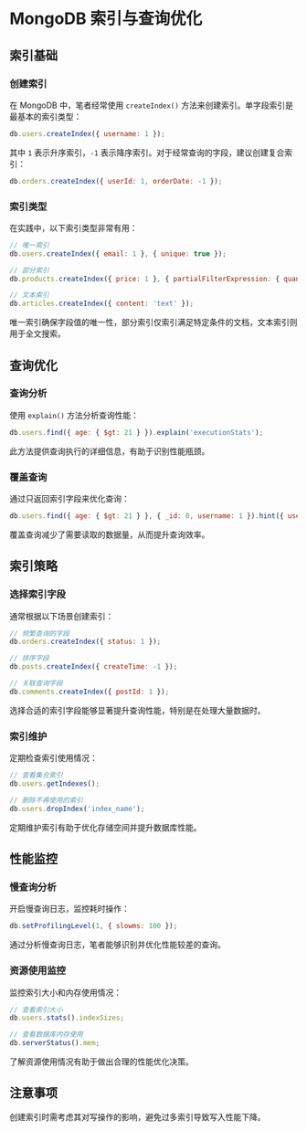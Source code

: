 # MongoDB 索引与查询优化

## 索引基础

### 创建索引

在 MongoDB 中，笔者经常使用 `createIndex()` 方法来创建索引。单字段索引是最基本的索引类型：

```javascript
db.users.createIndex({ username: 1 });
```

其中 `1` 表示升序索引，`-1` 表示降序索引。对于经常查询的字段，建议创建复合索引：

```javascript
db.orders.createIndex({ userId: 1, orderDate: -1 });
```

### 索引类型

在实践中，以下索引类型非常有用：

```javascript
// 唯一索引
db.users.createIndex({ email: 1 }, { unique: true });

// 部分索引
db.products.createIndex({ price: 1 }, { partialFilterExpression: { quantity: { $gt: 0 } } });

// 文本索引
db.articles.createIndex({ content: 'text' });
```

唯一索引确保字段值的唯一性，部分索引仅索引满足特定条件的文档，文本索引则用于全文搜索。

## 查询优化

### 查询分析

使用 `explain()` 方法分析查询性能：

```javascript
db.users.find({ age: { $gt: 21 } }).explain('executionStats');
```

此方法提供查询执行的详细信息，有助于识别性能瓶颈。

### 覆盖查询

通过只返回索引字段来优化查询：

```javascript
db.users.find({ age: { $gt: 21 } }, { _id: 0, username: 1 }).hint({ username: 1 });
```

覆盖查询减少了需要读取的数据量，从而提升查询效率。

## 索引策略

### 选择索引字段

通常根据以下场景创建索引：

```javascript
// 频繁查询的字段
db.orders.createIndex({ status: 1 });

// 排序字段
db.posts.createIndex({ createTime: -1 });

// 关联查询字段
db.comments.createIndex({ postId: 1 });
```

选择合适的索引字段能够显著提升查询性能，特别是在处理大量数据时。

### 索引维护

定期检查索引使用情况：

```javascript
// 查看集合索引
db.users.getIndexes();

// 删除不再使用的索引
db.users.dropIndex('index_name');
```

定期维护索引有助于优化存储空间并提升数据库性能。

## 性能监控

### 慢查询分析

开启慢查询日志，监控耗时操作：

```javascript
db.setProfilingLevel(1, { slowms: 100 });
```

通过分析慢查询日志，笔者能够识别并优化性能较差的查询。

### 资源使用监控

监控索引大小和内存使用情况：

```javascript
// 查看索引大小
db.users.stats().indexSizes;

// 查看数据库内存使用
db.serverStatus().mem;
```

了解资源使用情况有助于做出合理的性能优化决策。

## 注意事项

创建索引时需考虑其对写操作的影响，避免过多索引导致写入性能下降。

